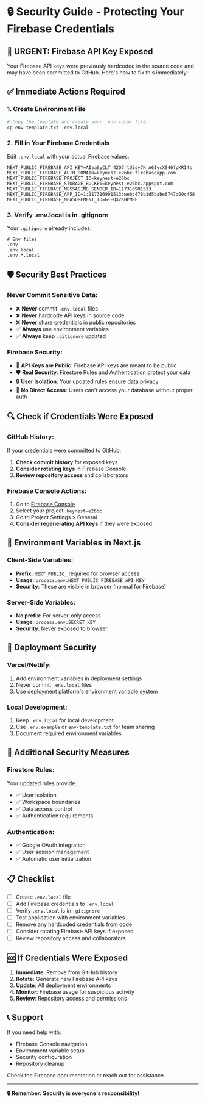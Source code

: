# 🔒 Security Guide - Protecting Your Firebase Credentials

## 🚨 **URGENT: Firebase API Key Exposed**

Your Firebase API keys were previously hardcoded in the source code and may have been committed to GitHub. Here's how to fix this immediately:

## ✅ **Immediate Actions Required**

### 1. **Create Environment File**
```bash
# Copy the template and create your .env.local file
cp env-template.txt .env.local
```

### 2. **Fill in Your Firebase Credentials**
Edit `.env.local` with your actual Firebase values:
```env
NEXT_PUBLIC_FIREBASE_API_KEY=AIzaSyCLT_42O7rtUisy7K_A6IycXS46fpKRI4s
NEXT_PUBLIC_FIREBASE_AUTH_DOMAIN=keynest-e26bc.firebaseapp.com
NEXT_PUBLIC_FIREBASE_PROJECT_ID=keynest-e26bc
NEXT_PUBLIC_FIREBASE_STORAGE_BUCKET=keynest-e26bc.appspot.com
NEXT_PUBLIC_FIREBASE_MESSAGING_SENDER_ID=117316901513
NEXT_PUBLIC_FIREBASE_APP_ID=1:117316901513:web:478b1d5babe6747d00c458
NEXT_PUBLIC_FIREBASE_MEASUREMENT_ID=G-EQXZKHPM8E
```

### 3. **Verify .env.local is in .gitignore**
Your `.gitignore` already includes:
```gitignore
# Env files
.env
.env.local
.env.*.local
```

## 🛡️ **Security Best Practices**

### **Never Commit Sensitive Data:**
- ❌ **Never** commit `.env.local` files
- ❌ **Never** hardcode API keys in source code
- ❌ **Never** share credentials in public repositories
- ✅ **Always** use environment variables
- ✅ **Always** keep `.gitignore` updated

### **Firebase Security:**
- 🔐 **API Keys are Public**: Firebase API keys are meant to be public
- 🛡️ **Real Security**: Firestore Rules and Authentication protect your data
- 🔒 **User Isolation**: Your updated rules ensure data privacy
- 🚫 **No Direct Access**: Users can't access your database without proper auth

## 🔍 **Check if Credentials Were Exposed**

### **GitHub History:**
If your credentials were committed to GitHub:
1. **Check commit history** for exposed keys
2. **Consider rotating keys** in Firebase Console
3. **Review repository access** and collaborators

### **Firebase Console Actions:**
1. Go to [Firebase Console](https://console.firebase.google.com/)
2. Select your project: `keynest-e26bc`
3. Go to Project Settings > General
4. **Consider regenerating API keys** if they were exposed

## 📱 **Environment Variables in Next.js**

### **Client-Side Variables:**
- **Prefix**: `NEXT_PUBLIC_` required for browser access
- **Usage**: `process.env.NEXT_PUBLIC_FIREBASE_API_KEY`
- **Security**: These are visible in browser (normal for Firebase)

### **Server-Side Variables:**
- **No prefix**: For server-only access
- **Usage**: `process.env.SECRET_KEY`
- **Security**: Never exposed to browser

## 🚀 **Deployment Security**

### **Vercel/Netlify:**
1. Add environment variables in deployment settings
2. Never commit `.env.local` files
3. Use deployment platform's environment variable system

### **Local Development:**
1. Keep `.env.local` for local development
2. Use `.env.example` or `env-template.txt` for team sharing
3. Document required environment variables

## 🔐 **Additional Security Measures**

### **Firestore Rules:**
Your updated rules provide:
- ✅ User isolation
- ✅ Workspace boundaries
- ✅ Data access control
- ✅ Authentication requirements

### **Authentication:**
- ✅ Google OAuth integration
- ✅ User session management
- ✅ Automatic user initialization

## 📋 **Checklist**

- [ ] Create `.env.local` file
- [ ] Add Firebase credentials to `.env.local`
- [ ] Verify `.env.local` is in `.gitignore`
- [ ] Test application with environment variables
- [ ] Remove any hardcoded credentials from code
- [ ] Consider rotating Firebase API keys if exposed
- [ ] Review repository access and collaborators

## 🆘 **If Credentials Were Exposed**

1. **Immediate**: Remove from GitHub history
2. **Rotate**: Generate new Firebase API keys
3. **Update**: All deployment environments
4. **Monitor**: Firebase usage for suspicious activity
5. **Review**: Repository access and permissions

## 📞 **Support**

If you need help with:
- Firebase Console navigation
- Environment variable setup
- Security configuration
- Repository cleanup

Check the Firebase documentation or reach out for assistance.

---

**🔒 Remember: Security is everyone's responsibility!**
